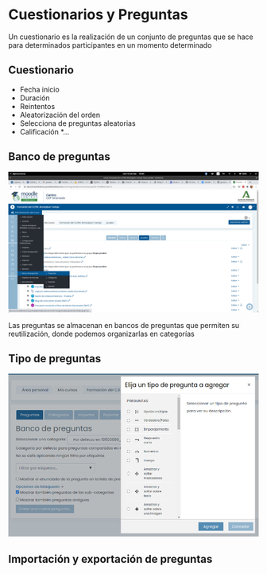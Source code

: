 # Cuestionarios y Preguntas

Un cuestionario es la realización de un conjunto de preguntas que se hace para determinados participantes en un momento determinado

## Cuestionario

* Fecha inicio
* Duración
* Reintentos
* Aleatorización del orden
* Selecciona de preguntas aleatorias
* Calificación
*...
## Banco de preguntas   

![](./images/MenuPreguntas.png)

Las preguntas se almacenan en bancos de preguntas que permiten su reutilización, donde podemos organizarlas en categorías

## Tipo de preguntas

![TiposPreguntas.png](./images/TiposPreguntas.png)



## Importación y exportación de preguntas
